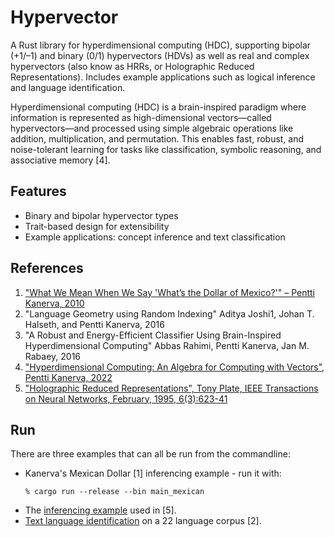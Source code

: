 # Hypervector

A Rust library for hyperdimensional computing (HDC), supporting bipolar (+1/–1) and binary (0/1) hypervectors (HDVs) as well as real and complex hypervectors (also know as HRRs, or Holographic Reduced Representations). Includes example applications such as logical inference and language identification.

Hyperdimensional computing (HDC) is a brain-inspired paradigm where information is represented as high-dimensional vectors—called hypervectors—and processed using simple algebraic operations like addition, multiplication, and permutation. This enables fast, robust, and noise-tolerant learning for tasks like classification, symbolic reasoning, and associative memory [4].

## Features

- Binary and bipolar hypervector types
- Trait-based design for extensibility
- Example applications: concept inference and text classification

## References

1. ["What We Mean When We Say 'What’s the Dollar of Mexico?'" – Pentti Kanerva, 2010](https://aaai.org/papers/02243-2243-what-we-mean-when-we-say-whats-the-dollar-of-mexico-prototypes-and-mapping-in-concept-space/)  
2. "Language Geometry using Random Indexing" Aditya Joshi1, Johan T. Halseth, and Pentti Kanerva, 2016
3. "A Robust and Energy-Efficient Classifier Using Brain-Inspired Hyperdimensional Computing" Abbas Rahimi, Pentti Kanerva, Jan M. Rabaey, 2016
4. ["Hyperdimensional Computing: An Algebra for Computing with Vectors", Pentti Kanerva, 2022](https://redwood.berkeley.edu/wp-content/uploads/2022/05/kanerva2022hdmss.pdf)
5. ["Holographic Reduced Representations", Tony Plate, IEEE Transactions on Neural Networks, February, 1995, 6(3):623-41](https://www.researchgate.net/publication/5589577_Holographic_Reduced_Representations)

Run
-----

There are three examples that can all be run from the commandline:

* Kanerva's Mexican Dollar [1] inferencing example - run it with:
  ```
  % cargo run --release --bin main_mexican
  ```
* The [inferencing example](READMEplate.md) used in [5].
* [Text language identification](READMElanguage_id.md) on a 22 language corpus [2].

